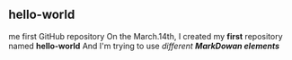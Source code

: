 ## hello-world
me first GitHub repository
On the March.14th, I created my **first** repository named __hello-world__
And I'm trying to use *different* ***MarkDowan elements***
